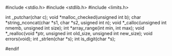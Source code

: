 #include <stdio.h>
#include <stdlib.h>
#include <limits.h>

int _putchar(char c);
void *malloc_checked(unsigned int b);
char *string_nconcat(char *s1, char *s2, usigned int n);
void *_calloc(unsigned int nmemb, unsigned int size);
int *array_range(int min, int max);
void *_realloc(void *ptr, unsigned int old_size, unsigned int new_size);
void errors(void);
int _strlen(char *s);
int is_digit(char *s);

#endif     
